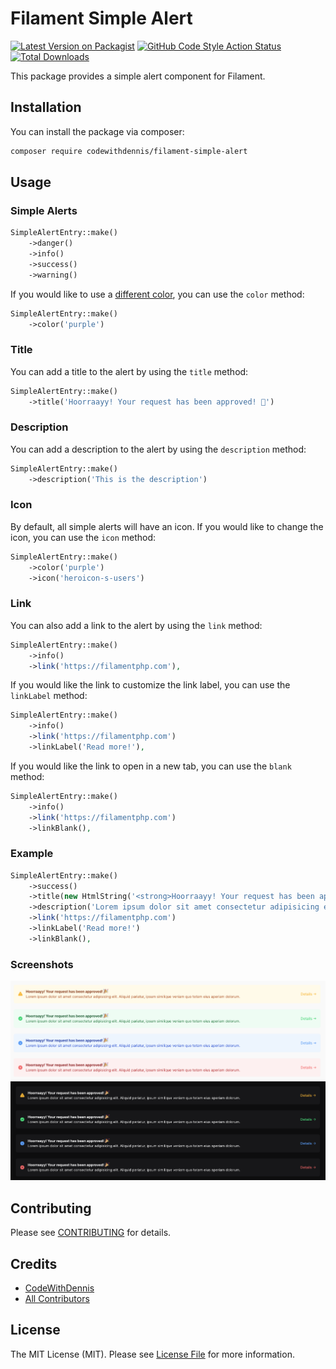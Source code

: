 # Filament Simple Alert

[![Latest Version on Packagist](https://img.shields.io/packagist/v/codewithdennis/filament-simple-alert.svg?style=flat-square)](https://packagist.org/packages/codewithdennis/filament-simple-alert)
[![GitHub Code Style Action Status](https://img.shields.io/github/actions/workflow/status/codewithdennis/filament-simple-alert/fix-php-code-styling.yml?branch=main&label=code%20style&style=flat-square)](https://github.com/codewithdennis/filament-simple-alert/actions?query=workflow%3A"Fix+PHP+code+styling"+branch%3Amain)
[![Total Downloads](https://img.shields.io/packagist/dt/codewithdennis/filament-simple-alert.svg?style=flat-square)](https://packagist.org/packages/codewithdennis/filament-simple-alert)

This package provides a simple alert component for Filament.

## Installation

You can install the package via composer:

```bash
composer require codewithdennis/filament-simple-alert
```

## Usage

### Simple Alerts

```php
SimpleAlertEntry::make()
    ->danger()
    ->info()
    ->success()
    ->warning()
```

If you would like to use a [different color](https://filamentphp.com/docs/3.x/support/colors), you can use the `color` method:

```php
SimpleAlertEntry::make()
    ->color('purple')
```

### Title

You can add a title to the alert by using the `title` method:

```php
SimpleAlertEntry::make()
    ->title('Hoorraayy! Your request has been approved! 🎉')
```

### Description

You can add a description to the alert by using the `description` method:

```php
SimpleAlertEntry::make()
    ->description('This is the description')
```

### Icon

By default, all simple alerts will have an icon. If you would like to change the icon, you can use the `icon` method:

```php
SimpleAlertEntry::make()
    ->color('purple')
    ->icon('heroicon-s-users')
```

### Link

You can also add a link to the alert by using the `link` method:

```php
SimpleAlertEntry::make()
    ->info()
    ->link('https://filamentphp.com'),
```

If you would like the link to customize the link label, you can use the `linkLabel` method:

```php
SimpleAlertEntry::make()
    ->info()
    ->link('https://filamentphp.com')
    ->linkLabel('Read more!'),
```

If you would like the link to open in a new tab, you can use the `blank` method:

```php
SimpleAlertEntry::make()
    ->info()
    ->link('https://filamentphp.com')
    ->linkBlank(),
```

### Example

```php
SimpleAlertEntry::make()
    ->success()
    ->title(new HtmlString('<strong>Hoorraayy! Your request has been approved! 🎉</strong>'))
    ->description('Lorem ipsum dolor sit amet consectetur adipisicing elit.')
    ->link('https://filamentphp.com')
    ->linkLabel('Read more!')
    ->linkBlank(),
```

### Screenshots

![light](resources/screenshots/light.png)
![dark](resources/screenshots/dark.png)

## Contributing

Please see [CONTRIBUTING](.github/CONTRIBUTING.md) for details.

## Credits

- [CodeWithDennis](https://github.com/CodeWithDennis)
- [All Contributors](../../contributors)

## License

The MIT License (MIT). Please see [License File](LICENSE.md) for more information.
